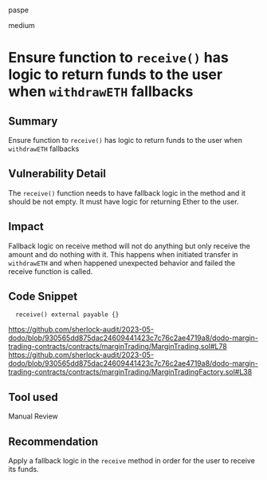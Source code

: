 paspe

medium

# Ensure function to `receive()` has logic to return funds to the user when `withdrawETH` fallbacks

## Summary
Ensure function to `receive()` has logic to return funds to the user when `withdrawETH` fallbacks 

## Vulnerability Detail
The `receive()` function needs to have fallback logic in the method and it should be not empty. It must have logic for returning Ether to the user.

## Impact
Fallback logic on receive method will not do anything but only receive the amount and do nothing with it. 
This happens when initiated transfer in `withdrawETH` and when happened unexpected behavior and failed the receive function is called.

## Code Snippet

```solidity
  receive() external payable {}
```

https://github.com/sherlock-audit/2023-05-dodo/blob/930565dd875dac24609441423c7c76c2ae4719a8/dodo-margin-trading-contracts/contracts/marginTrading/MarginTrading.sol#L78
https://github.com/sherlock-audit/2023-05-dodo/blob/930565dd875dac24609441423c7c76c2ae4719a8/dodo-margin-trading-contracts/contracts/marginTrading/MarginTradingFactory.sol#L38

## Tool used

Manual Review

## Recommendation
Apply a fallback logic in the `receive` method in order for the user to receive its funds.

